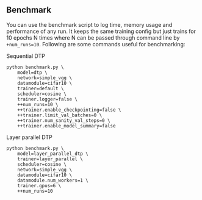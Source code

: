 ## Benchmark

You can use the benchmark script to log time, memory usage and performance of any run. It keeps the same training config but just trains for 10 epochs N times where N can be passed through command line by `+num_runs=10`. Following are some commands useful for benchmarking:


Sequential DTP
```
python benchmark.py \
    model=dtp \
    network=simple_vgg \
    datamodule=cifar10 \
    trainer=default \
    scheduler=cosine \
    trainer.logger=false \
    ++num_runs=10 \
    ++trainer.enable_checkpointing=false \
    ++trainer.limit_val_batches=0 \
    ++trainer.num_sanity_val_steps=0 \
    ++trainer.enable_model_summary=false

```


Layer parallel DTP
```
python benchmark.py \
    model=layer_parallel_dtp \
    trainer=layer_parallel \
    scheduler=cosine \
    network=simple_vgg \
    datamodule=cifar10 \
    datamodule.num_workers=1 \
    trainer.gpus=6 \
    ++num_runs=10
```
